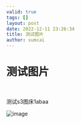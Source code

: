 ```yaml
---
valid: true
tags: []
layout: post
date: 2022-12-11 23:26:34
title: 测试图片
author: sumcai
---
```

# 测试图片

‍

测试s3图床1abaa

​![image](https://objectstorage.ap-osaka-1.oraclecloud.com/blog/acd4c03e63c4d6f6d52fa963773c38b6.png)​

‍
